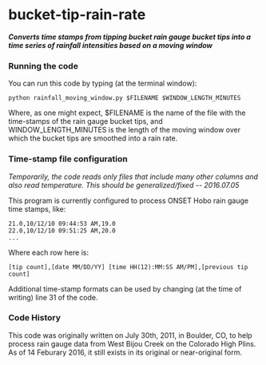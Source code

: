 # bucket-tip-rain-rate

***Converts time stamps from tipping bucket rain gauge bucket tips into a time series of rainfall intensities based on a moving window***

### Running the code

You can run this code by typing (at the terminal window):
```
python rainfall_moving_window.py $FILENAME $WINDOW_LENGTH_MINUTES
```
Where, as one might expect, $FILENAME is the name of the file with the time-stamps of the rain gauge bucket tips, and WINDOW_LENGTH_MINUTES is the length of the moving window over which the bucket tips are smoothed into a rain rate.

### Time-stamp file configuration

*Temporarily, the code reads only files that include many other columns and also read temperature. This should be generalized/fixed -- 2016.07.05*

This program is currently configured to process ONSET Hobo rain gauge time stamps, like:
```
21.0,10/12/10 09:44:53 AM,19.0
22.0,10/12/10 09:51:25 AM,20.0
...
```

Where each row here is:<br>
```
[tip count],[date MM/DD/YY] [time HH(12):MM:SS AM/PM],[previous tip count]
````

Additional time-stamp formats can be used by changing (at the time of writing) line 31 of the code.

### Code History

This code was originally written on July 30th, 2011, in Boulder, CO, to help process rain gauge data from West Bijou Creek on the Colorado High Plins. As of 14 Feburary 2016, it still exists in its original or near-original form.
